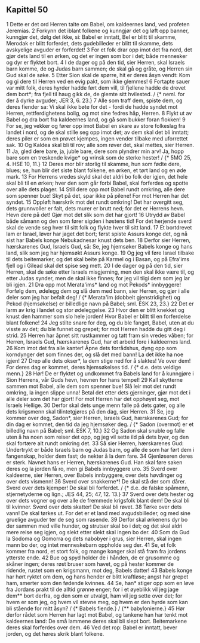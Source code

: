 ## Kapittel 50

1 Dette er det ord Herren talte om Babel, om kaldeernes land, ved profeten Jeremias.
2 Forkynn det iblant folkene og kunngjør det og løft opp banner, kunngjør det, dølg det ikke, si: Babel er inntatt, Bel er blitt til skamme, Merodak er blitt forferdet, dets gudebilleder er blitt til skamme, dets avskyelige avguder er forferdet!
3 For et folk drar opp imot det fra nord, det gjør dets land til en ørken, og det er ingen som bor i det; både mennesker og dyr er flyktet bort.
4 I de dager og på den tid, sier Herren, skal Israels barn komme, de og Judas barn sammen; de skal gå og gråte, og Herren sin Gud skal de søke.
5 Etter Sion skal de spørre, hit er deres åsyn vendt: Kom og gi dere til Herren ved en evig pakt, som ikke glemmes!
6 Fortapte sauer var mitt folk, deres hyrder hadde ført dem vill, til fjellene hadde de drevet dem bort*; fra fjell til haug gikk de, de glemte sitt hvilested. / {* neml. for der å dyrke avguder; JER 3, 6. 23.}
7 Alle som traff dem, spiste dem, og deres fiender sa: Vi skal ikke bøte for det - fordi de hadde syndet mot Herren, rettferdighetens bolig, og mot sine fedres håp, Herren.
8 Flykt ut av Babel og dra bort fra kaldeernes land, og gå som bukker foran flokken!
9 For se, jeg vekker og fører opp imot Babel en skare av store folkeslag fra landet i nord, og de skal stille seg opp imot det; av dem skal det bli inntatt; deres piler er som en prøvet kjempes, ingen vender tilbake med uforrettet sak.
10 Og Kaldea skal bli til rov; alle som røver det, skal mettes, sier Herren.
11 Ja, gled dere bare, ja, juble bare, dere som plyndrer min arv! Ja, hopp bare som en treskende kvige* og vrinsk som de sterke hester! / {* 5MO 25, 4. HSE 10, 11.}
12 Deres mor blir storlig til skamme, hun som fødte dere, blues; se, hun blir det siste blant folkene, en ørken, et tørt land og en øde mark.
13 For Herrens vredes skyld skal det aldri bo folk der igjen, det hele skal bli til en ørken; hver den som går forbi Babel, skal forferdes og spotte over alle dets plager.
14 Still dere opp mot Babel rundt omkring, alle dere som spenner bue! Skyt på det, spar ikke på pilene! For mot Herren har det syndet.
15 Oppløft hærskrik mot det rundt omkring! Det har overgitt seg, dets grunnvoller er falt, dets murer er brutt ned; for det er Herrens hevn. Hevn dere på det! Gjør mot det slik som det har gjort!
16 Utrydd av Babel både såmann og den som fører sigden i høstens tid! For det herjende sverd skal de vende seg hver til sitt folk og flykte hver til sitt land.
17 Et bortdrevet lam er Israel, løver har jaget det bort; først spiste Assurs konge det, og nå sist har Babels konge Nebukadnesar knust dets ben.
18 Derfor sier Herren, hærskarenes Gud, Israels Gud, så: Se, jeg hjemsøker Babels konge og hans land, slik som jeg har hjemsøkt Assurs konge.
19 Og jeg vil føre Israel tilbake til dets beitemarker, og det skal beite på Karmel og i Basan, og på Efra'ims fjell og i Gilead skal det spise seg mett.
20 I de dager og på den tid, sier Herren, skal de søke etter Israels misgjerning, men den skal ikke være til, og etter Judas synder, men de skal ikke finnes; for jeg vil tilgi dem som jeg lar bli igjen.
21 Dra opp mot Merata'ims* land og mot Pekods* innbyggere! Forfølg dem, ødelegg dem og slå dem med bann, sier Herren, og gjør i alle deler som jeg har befalt deg! / {* Merata'im (dobbelt gjenstridighet) og Pekod (hjemsøkelse) er billedlige navn på Babel; sml. ESK 23, 23.}
22 Det er larm av krig i landet og stor ødeleggelse.
23 Hvor den er blitt knekket og knust den hammer som slo hele jorden! Hvor Babel er blitt til en forferdelse blant folkene!
24 Jeg stilte snare for deg, og du ble fanget, Babel, uten at du visste av det; du ble funnet og grepet; for mot Herren hadde du gitt deg i strid.
25 Herren har åpnet sitt rustkammer og tatt fram sin vredes våben; for Herren, Israels Gud, hærskarenes Gud, har et arbeid fore i kaldeernes land.
26 Kom imot det fra alle kanter! Åpne dets forrådshus, dyng opp som korndynger det som finnes der, og slå det med bann! La det ikke ha noe igjen!
27 Drep alle dets okser*, la dem stige ned for å slaktes! Ve over dem! For deres dag er kommet, deres hjemsøkelses tid. / {* d.e. dets veldige menn.}
28 Hør! De er flyktet og undkommet fra Babels land for å kunngjøre i Sion Herrens, vår Guds hevn, hevnen for hans tempel!
29 Kall skytterne sammen mot Babel, alle dem som spenner bue! Slå leir mot det rundt omkring, la ingen slippe unna! Betal det etter dets gjerninger, gjør mot det i alle deler som det har gjort! For mot Herren har det opphøyet seg, mot Israels Hellige.
30 Derfor skal dets unge menn falle på dets gater, og alle dets krigsmenn skal tilintetgjøres på den dag, sier Herren.
31 Se, jeg kommer over deg, Sadon*, sier Herren, Israels Gud, hærskarenes Gud; for din dag er kommet, den tid da jeg hjemsøker deg. / {* Sadon (overmot) er et billedlig navn på Babel; sml. ESK 7, 10.}
32 Og Sadon skal snuble og falle uten å ha noen som reiser det opp, og jeg vil sette ild på dets byer, og den skal fortære alt rundt omkring det.
33 Så sier Herren, hærskarenes Gud: Undertrykt er både Israels barn og Judas barn, og alle de som har ført dem i fangenskap, holder dem fast; de nekter å la dem fare.
34 Gjenløseren deres er sterk. Navnet hans er Herren, hærskarenes Gud. Han skal føre saken deres og la jorden få ro, men gi Babels innbyggere uro.
35 Sverd over kaldeerne, sier Herren, over Babels innbyggere, over dets høvdinger og over dets vismenn!
36 Sverd over snakkerne*! De skal stå der som dårer. Sverd over dets kjemper! De skal bli forferdet. / {* d.e. de falske spåmenn, stjernetyderne og lign.; JES 44, 25; 47, 12. 13.}
37 Sverd over dets hester og over dets vogner og over alle de fremmede krigsfolk blant dem! De skal bli til kvinner. Sverd over dets skatter! De skal bli røvet.
38 Tørke over dets vann! De skal tørkes ut. For det er et land med avgudsbilleder, og med sine gruelige avguder ter de seg som rasende.
39 Derfor skal ørkenens dyr bo der sammen med ville hunder, og strutser skal bo i det; og det skal aldri mere reise seg igjen, og slekt etter slekt skal ingen bo der.
40 Som da Gud la Sodoma og Gomorra og dets nabobyer i grus, sier Herren, skal ingen mann bo der, og intet menneskebarn oppholde seg der.
41 Se, et folk kommer fra nord, et stort folk, og mange konger skal stå fram fra jordens ytterste ende.
42 Bue og spyd holder de i hånden, de er grusomme og skåner ingen; deres røst bruser som havet, og på hester kommer de ridende, rustet som en krigsmann, mot deg, Babels datter!
43 Babels konge har hørt ryktet om dem, og hans hender er blitt kraftløse; angst har grepet ham, smerter som den fødende kvinnes.
44 Se, han* stiger opp som en løve fra Jordans prakt til de alltid grønne enger; for i et øyeblikk vil jeg jage dem** bort derfra, og den som er utvalgt, ham vil jeg sette over det; for hvem er som jeg, og hvem vil stevne meg, og hvem er den hyrde som kan bli stående for mitt åsyn? / {* Babels fiende.} / {** babylonierne.}
45 Hør derfor rådet som Herren har lagt mot Babel, og tankene han har tenkt mot kaldeernes land: De små lammene deres skal bli slept bort. Beitemarkene deres skal forferdes over dem.
46 Ved det rop: Babel er inntatt, bever jorden, og det høres skrik blant folkene.
